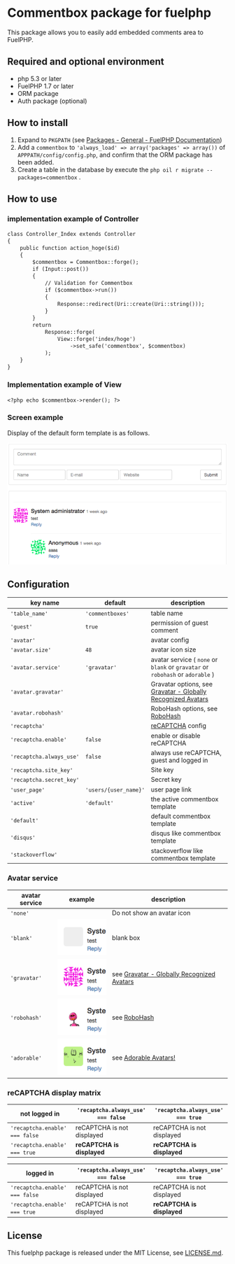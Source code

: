 # Commentbox package for fuelphp

This package allows you to easily add embedded comments area to FuelPHP.

## Required and optional environment

* php 5.3 or later
* FuelPHP 1.7 or later
* ORM package
* Auth package (optional)

## How to install

1. Expand to ``` PKGPATH ``` (see [Packages - General - FuelPHP Documentation](http://fuelphp.com/docs/general/packages.html))
2. Add a ```commentbox``` to ``` 'always_load' => array('packages' => array()) ``` of ``` APPPATH/config/config.php ```, and confirm that the ORM package has been added.
3. Create a table in the database by execute the ``` php oil r migrate --packages=commentbox ``` .

## How to use

### implementation example of Controller

    class Controller_Index extends Controller
    {
        public function action_hoge($id)
        {
            $commentbox = Commentbox::forge();
            if (Input::post())
            {
                // Validation for Commentbox
                if ($commentbox->run())
                {
                    Response::redirect(Uri::create(Uri::string()));
                }
            }
            return
                Response::forge(
                    View::forge('index/hoge')
                        ->set_safe('commentbox', $commentbox)
                );
        }
    }

### Implementation example of View

    <?php echo $commentbox->render(); ?>

### Screen example

Display of the default form template is as follows.

![example screenshot](docs/img/example_en.png)

## Configuration

| key name                 | default          | description |
|--------------------------|------------------|-------------|
| `'table_name'`           | `'commentboxes'` | table name |
| `'guest'`                |      `true`      | permission of guest comment |
| `'avatar'`               |                  | avatar config |
| `'avatar.size'`          |       `48`       | avatar icon size |
| `'avatar.service'`       |   `'gravatar'`   | avatar service ( `none` or `blank` or `gravatar` or  `robohash` or `adorable` ) |
| `'avatar.gravatar'`      |                  | Gravatar options, see [Gravatar - Globally Recognized Avatars](http://en.gravatar.com/site/implement/images/) |
| `'avatar.robohash'`      |                  | RoboHash options, see [RoboHash](http://robohash.org/) |
| `'recaptcha'`            |                  | [reCAPTCHA](https://developers.google.com/recaptcha/) config |
| `'recaptcha.enable'`     |      `false`     | enable or disable reCAPTCHA |
| `'recaptcha.always_use'` |      `false`     | always use reCAPTCHA, guest and logged in |
| `'recaptcha.site_key'`   |                  | Site key |
| `'recaptcha.secret_key'` |                  | Secret key |
| `'user_page'`            | `'users/{user_name}'` | user page link |
| `'active'`               |    `'default'`   | the active commentbox template |
| `'default'`              |                  | default commentbox template |
| `'disqus'`               |                  | disqus like commentbox template |
| `'stackoverflow'`        |                  | stackoverflow like commentbox template |

### Avatar service

| avatar service | example | description |
|----------------|------------------------------------------------------------------|--------------------------------------------------------------------|
| `'none'` |  | Do not show an avatar icon |
| `'blank'` | ![avatar example blank](docs/img/avatar_example_blank.png) | blank box |
| `'gravatar'` | ![avatar example gravatar](docs/img/avatar_example_gravatar.png) | see [Gravatar - Globally Recognized Avatars](http://gravatar.com/) |
| `'robohash'` | ![avatar example robohash](docs/img/avatar_example_robohash.png) | see [RoboHash](http://robohash.org/) |
| `'adorable'` | ![avatar example adorable](docs/img/avatar_example_adorable.png) | see [Adorable Avatars!](http://avatars.adorable.io/) |

### reCAPTCHA display matrix

| **not logged in**              | `'recaptcha.always_use' === false` | `'recaptcha.always_use' === true` |
|--------------------------------|------------------------------------|-----------------------------------|
| `'recaptcha.enable' === false` |     reCAPTCHA is not displayed     |     reCAPTCHA is not displayed    |
| `'recaptcha.enable' === true`  |     **reCAPTCHA is displayed**     |     **reCAPTCHA is displayed**    |

| **logged in**                  | `'recaptcha.always_use' === false` | `'recaptcha.always_use' === true` |
|--------------------------------|------------------------------------|-----------------------------------|
| `'recaptcha.enable' === false` |     reCAPTCHA is not displayed     |     reCAPTCHA is not displayed    |
| `'recaptcha.enable' === true`  |     reCAPTCHA is not displayed     |     **reCAPTCHA is displayed**    |

## License

This fuelphp package is released under the MIT License, see [LICENSE.md](LICENSE.md).
